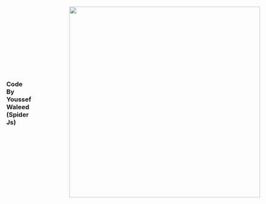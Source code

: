 <html>
<head>
  <meta charset="utf-8"/>
</head>
<body>
  <div style='display:flex;align-items:center;justifiy-content:center'>
  <h3>Code By Youssef Waleed (Spider Js)</h3>
  <img src="https://raw.githubusercontent.com/youssefw23/subspider/main/Screenshot%20from%202023-03-03%2014-00-37.png" style="padding:100px; 0px" width="500px"/>
    <p>This tool To find a Subdomin </br>
    #bug bounty hunter</p>
        <a href="https://www.instagram.com/youssef_waleed_232/">Instagram Link </a>

  </div>

</body>
</html>
